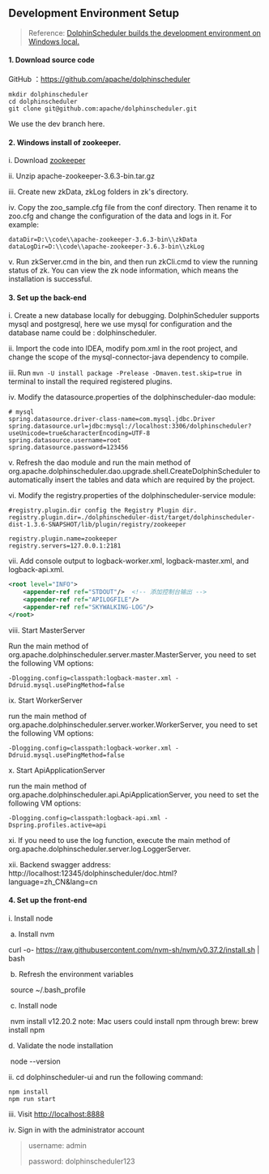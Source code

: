 ## Development Environment Setup

>    Reference: [DolphinScheduler builds the development environment on Windows local.](https://dolphinscheduler.apache.org/zh-cn/blog/DS_run_in_windows.html)

#### 1. Download source code

GitHub ：https://github.com/apache/dolphinscheduler

```shell
mkdir dolphinscheduler
cd dolphinscheduler
git clone git@github.com:apache/dolphinscheduler.git
```

We use the dev branch here.

#### 2. Windows install of zookeeper.

i. Download [zookeeper](https://www.apache.org/dyn/closer.lua/zookeeper/zookeeper-3.6.3/apache-zookeeper-3.6.3-bin.tar.gz)

ii. Unzip apache-zookeeper-3.6.3-bin.tar.gz

iii. Create new zkData, zkLog folders in zk's directory.

iv. Copy the zoo_sample.cfg file from the conf directory. Then rename it to zoo.cfg and change the configuration of the data and logs in it. For example: 

```
dataDir=D:\\code\\apache-zookeeper-3.6.3-bin\\zkData
dataLogDir=D:\\code\\apache-zookeeper-3.6.3-bin\\zkLog
```

v. Run zkServer.cmd in the bin, and then run zkCli.cmd to view the running status of zk. You can view the zk node information, which means the installation is successful.

#### 3. Set up the back-end

i. Create a new database locally for debugging. DolphinScheduler supports mysql and postgresql, here we use mysql for configuration and the database name could be : dolphinscheduler.

ii. Import the code into IDEA, modify pom.xml in the root project, and change the scope of the mysql-connector-java dependency to compile.

iii. Run `mvn -U install package -Prelease -Dmaven.test.skip=true `in terminal to install the required registered plugins.

iv. Modify the datasource.properties of the dolphinscheduler-dao module: 

```properties
# mysql
spring.datasource.driver-class-name=com.mysql.jdbc.Driver
spring.datasource.url=jdbc:mysql://localhost:3306/dolphinscheduler?useUnicode=true&characterEncoding=UTF-8
spring.datasource.username=root
spring.datasource.password=123456
```

v. Refresh the dao module and run the main method of org.apache.dolphinscheduler.dao.upgrade.shell.CreateDolphinScheduler to automatically insert the tables and data which are required by the project.

vi. Modify the registry.properties of the dolphinscheduler-service module:

```properties
#registry.plugin.dir config the Registry Plugin dir.
registry.plugin.dir=./dolphinscheduler-dist/target/dolphinscheduler-dist-1.3.6-SNAPSHOT/lib/plugin/registry/zookeeper

registry.plugin.name=zookeeper
registry.servers=127.0.0.1:2181
```

vii. Add console output to logback-worker.xml, logback-master.xml, and logback-api.xml.

```xml
<root level="INFO">
    <appender-ref ref="STDOUT"/>  <!-- 添加控制台输出 -->
    <appender-ref ref="APILOGFILE"/>
    <appender-ref ref="SKYWALKING-LOG"/>
</root>
```

viii. Start MasterServer

 Run the main method of org.apache.dolphinscheduler.server.master.MasterServer, you need to set the following VM options:

```
-Dlogging.config=classpath:logback-master.xml -Ddruid.mysql.usePingMethod=false
```

ix. Start WorkerServer 

run the main method of org.apache.dolphinscheduler.server.worker.WorkerServer, you need to set the following VM options:

```
-Dlogging.config=classpath:logback-worker.xml -Ddruid.mysql.usePingMethod=false
```

x. Start ApiApplicationServer

run the main method of org.apache.dolphinscheduler.api.ApiApplicationServer, you need to set the following VM options:

```
-Dlogging.config=classpath:logback-api.xml -Dspring.profiles.active=api
```

xi. If you need to use the log function, execute the main method of org.apache.dolphinscheduler.server.log.LoggerServer.

xii. Backend swagger address: http://localhost:12345/dolphinscheduler/doc.html?language=zh_CN&lang=cn

#### 4. Set up the front-end

i. Install node

​	a. Install nvm

curl -o- https://raw.githubusercontent.com/nvm-sh/nvm/v0.37.2/install.sh | bash

​	b. Refresh the environment variables

​	source ~/.bash_profile

​	c. Install node

​	nvm install v12.20.2 note: Mac users could install npm through brew: brew install npm

d. Validate the node installation

​	node --version

ii. cd  dolphinscheduler-ui and run the following command:

```shell
npm install
npm run start
```

iii. Visit [http://localhost:8888](http://localhost:8888/)

iv. Sign in with the administrator account

>    username: admin
>
>    password: dolphinscheduler123
